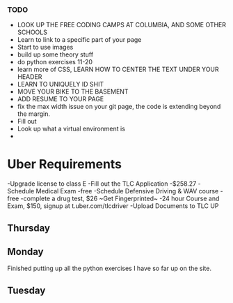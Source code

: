 ### TODO 
- LOOK UP THE FREE CODING CAMPS AT COLUMBIA, AND SOME OTHER SCHOOLS 
- Learn to link to a specific part of your page 
- Start to use images 
- build up some theory stuff 
- do python exercises 11-20
- learn more of CSS, LEARN HOW TO CENTER THE TEXT UNDER YOUR HEADER
- LEARN TO UNIQUELY ID SHIT
- MOVE YOUR BIKE TO THE BASEMENT
- ADD RESUME TO YOUR PAGE
- fix the max width issue on your git page, the code is extending beyond the margin.
- Fill out 
- Look up what a virtual environment is
- 

# Uber Requirements
-Upgrade license to class E
-Fill out the TLC Application -$258.27 
-Schedule Medical Exam -free
-Schedule Defensive Driving & WAV course -free 
-complete a drug test, $26
~Get Fingerprinted~
-24 hour Course and Exam, $150, signup at t.uber.com/tlcdriver
-Upload Documents to TLC UP 

## Thursday


## Monday 
Finished putting up all the python exercises I have so far up on the site. 

## Tuesday


